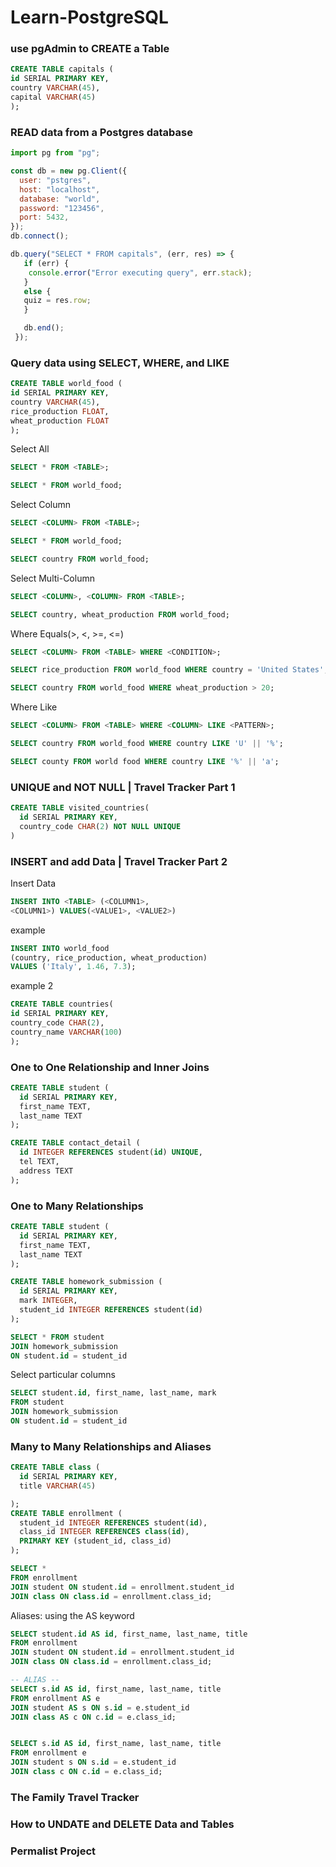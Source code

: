 # Learn-PostgreSQL

### use pgAdmin to CREATE a Table
```sql
CREATE TABLE capitals (
id SERIAL PRIMARY KEY,
country VARCHAR(45),
capital VARCHAR(45)
);
```

### READ data from a Postgres database
```js
import pg from "pg";

const db = new pg.Client({
  user: "pstgres",
  host: "localhost",
  database: "world",
  password: "123456",
  port: 5432,
});
db.connect();

db.query("SELECT * FROM capitals", (err, res) => {
   if (err) {
    console.error("Error executing query", err.stack);
   }
   else {
   quiz = res.row;
   }

   db.end();
 });
```


### Query data using SELECT, WHERE, and LIKE
```sql
CREATE TABLE world_food (
id SERIAL PRIMARY KEY,
country VARCHAR(45),
rice_production FLOAT,
wheat_production FLOAT
);
```
Select All
```sql
SELECT * FROM <TABLE>;

SELECT * FROM world_food;
```
Select Column
```sql
SELECT <COLUMN> FROM <TABLE>;

SELECT * FROM world_food;

SELECT country FROM world_food;
```
Select Multi-Column
```sql
SELECT <COLUMN>, <COLUMN> FROM <TABLE>;

SELECT country, wheat_production FROM world_food;
```
Where Equals(>, <, >=, <=)
```sql
SELECT <COLUMN> FROM <TABLE> WHERE <CONDITION>;

SELECT rice_production FROM world_food WHERE country = 'United States';

SELECT country FROM world_food WHERE wheat_production > 20;
```
Where Like
```sql
SELECT <COLUMN> FROM <TABLE> WHERE <COLUMN> LIKE <PATTERN>;

SELECT country FROM world_food WHERE country LIKE 'U' || '%';

SELECT county FROM world food WHERE country LIKE '%' || 'a';
```
### UNIQUE and NOT NULL | Travel Tracker Part 1
```sql
CREATE TABLE visited_countries(
  id SERIAL PRIMARY KEY,
  country_code CHAR(2) NOT NULL UNIQUE
)
```
### INSERT and add Data | Travel Tracker Part 2
Insert Data
```sql
INSERT INTO <TABLE> (<COLUMN1>,
<COLUMN1>) VALUES(<VALUE1>, <VALUE2>)
```
example
```sql
INSERT INTO world_food
(country, rice_production, wheat_production)
VALUES ('Italy', 1.46, 7.3);
```
example 2
```sql
CREATE TABLE countries(
id SERIAL PRIMARY KEY,
country_code CHAR(2),
country_name VARCHAR(100)
);
```

### One to One Relationship and Inner Joins
```sql
CREATE TABLE student (
  id SERIAL PRIMARY KEY,
  first_name TEXT,
  last_name TEXT
);

CREATE TABLE contact_detail (
  id INTEGER REFERENCES student(id) UNIQUE,
  tel TEXT,
  address TEXT
);
```
### One to Many Relationships

```sql
CREATE TABLE student (
  id SERIAL PRIMARY KEY,
  first_name TEXT,
  last_name TEXT
);

CREATE TABLE homework_submission (
  id SERIAL PRIMARY KEY,
  mark INTEGER,
  student_id INTEGER REFERENCES student(id)
);

SELECT * FROM student
JOIN homework_submission
ON student.id = student_id
```
Select particular columns
```sql
SELECT student.id, first_name, last_name, mark
FROM student
JOIN homework_submission
ON student.id = student_id
```
### Many to Many Relationships and Aliases
```sql
CREATE TABLE class (
  id SERIAL PRIMARY KEY,
  title VARCHAR(45)

);
CREATE TABLE enrollment (
  student_id INTEGER REFERENCES student(id),
  class_id INTEGER REFERENCES class(id),
  PRIMARY KEY (student_id, class_id)
);

SELECT *
FROM enrollment 
JOIN student ON student.id = enrollment.student_id
JOIN class ON class.id = enrollment.class_id;
```
Aliases: using the AS keyword
```sql
SELECT student.id AS id, first_name, last_name, title
FROM enrollment 
JOIN student ON student.id = enrollment.student_id
JOIN class ON class.id = enrollment.class_id;

-- ALIAS --
SELECT s.id AS id, first_name, last_name, title
FROM enrollment AS e
JOIN student AS s ON s.id = e.student_id
JOIN class AS c ON c.id = e.class_id;


SELECT s.id AS id, first_name, last_name, title
FROM enrollment e
JOIN student s ON s.id = e.student_id
JOIN class c ON c.id = e.class_id;
```


### The Family Travel Tracker

### How to UNDATE and DELETE Data and Tables

### Permalist Project
